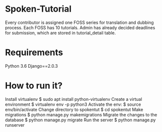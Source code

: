 # Spoken-Tutorial
Every contributor is assigned one FOSS series for translation and dubbing process. Each FOSS has 10 tutorials. Admin has already decided deadlines for submission, which are stored in tutorial_detail table.

# Requirements
Python 3.6
Django==2.0.3

# How to run it?
Install virtualenv $ sudo apt install python-virtualenv
Create a virtual environment $ virtualenv env -p python3
Activate the env: $ source env/bin/activate
Change directory to spokentut $ cd spokentut
Make migrations $ python manage.py makemigrations
Migrate the changes to the database $ python manage.py migrate
Run the server $ python manage.py runserver
